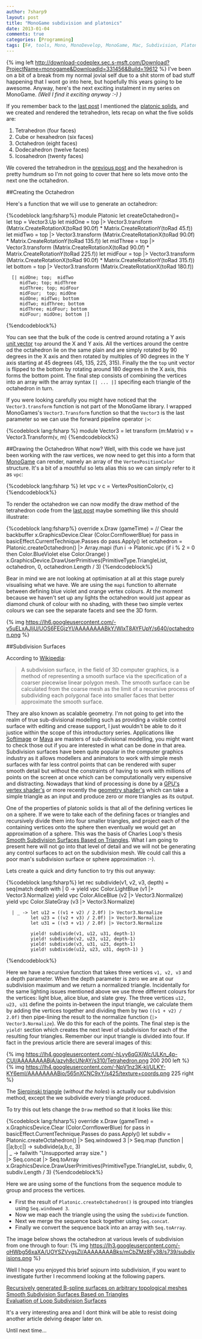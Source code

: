 ```yaml
---
author: 7sharp9
layout: post
title: "MonoGame subdivision and platonics"
date: 2013-01-04
comments: true
categories: [Programming]
tags: [F#, tools, Mono, MonoDevelop, MonoGame, Mac, Subdivision, Platonic, Octahedron]
---
```

{% img left http://download-codeplex.sec.s-msft.com/Download?ProjectName=monogame&DownloadId=331456&Build=19612 %}
I've been on a bit of a break from my normal jovial self due to a shit storm of bad stuff happening that I wont go into here, but hopefully this years going to be awesome.  Anyway, here's the next exciting instalment in my series on MonoGame.   *(Well I find it exciting anyway :-) )*  
<!-- more -->
If you remember back to the [last post][3] I mentioned the [platonic solids][1], and we created and rendered the tetrahedron, lets recap on what the five solids are:  

1. Tetrahedron (four faces)
2. Cube or hexahedron (six faces)
3. Octahedron (eight faces)
4. Dodecahedron (twelve faces)
5. Icosahedron (twenty faces)  

We covered the tetrahedron in the [previous post][3] and the hexahedron is pretty humdrum so I'm not going to cover that here so lets move onto the next one the octahedron.   

##Creating the Octahedron
  
Here's a function that we will use to generate an octahedron:  

{%codeblock lang:fsharp%}
module Platonic
  let createOctahedron()=    
      let top = Vector3.Up
      let midOne =   top |> Vector3.transform (Matrix.CreateRotationX(toRad 90.0f) * Matrix.CreateRotationY(toRad 45.f))
      let midTwo =   top |> Vector3.transform (Matrix.CreateRotationX(toRad 90.0f) * Matrix.CreateRotationY(toRad 135.f))
      let midThree = top |> Vector3.transform (Matrix.CreateRotationX(toRad 90.0f) * Matrix.CreateRotationY(toRad 225.f))
      let midFour =  top |> Vector3.transform (Matrix.CreateRotationX(toRad 90.0f) * Matrix.CreateRotationY(toRad 315.f))
      let bottom =   top |> Vector3.transform (Matrix.CreateRotationX(toRad 180.f))
      
      [| midOne; top;  midTwo
         midTwo; top; midThree
         midThree; top; midFour
         midFour;  top; midOne 
         midOne; midTwo; bottom
         midTwo; midThree; bottom
         midThree; midFour; bottom
         midFour; midOne; bottom |]
{%endcodeblock%}

You can see that the bulk of the code is centred around rotating a Y axis [unit vector][4] `top` around the X and Y axis.  All the vertices around the centre od the octahedron lie on the same plain and are simply rotated by 90 degrees in the X axis and then rotated by multiples of 90 degrees in the Y axis starting at 45 degrees (45, 135, 225, 315).  Finally the the `top` unit vector is flipped to the bottom by rotating around 180 degrees in the X axis, this forms the bottom point.  The final step consists of combining the vertices into an array with the array syntax `[| ... |]` specifing each triangle of the octahedron in turn.  

If you were looking carefully you might have noticed that the `Vector3.transform` function is not part of the MonoGame library.  I wrapped MonoGames's `Vector3.Transform` function so that the `Vector3` is the last parameter so we can use the forward pipeline operator `|>`:

{%codeblock lang:fsharp %}
module Vector3 =
    let transform (m:Matrix) v = 
        Vector3.Transform(v, m)
{%endcodeblock%}

##Drawing the Octahedron
What now?  Well, with this code we have just been working with the raw vertices, we now need to get this into a form that [MonoGame][2] can render, namely an array of the `VertexPositionColor` structure.  It's a bit of a mouthful so lets alias this so we can simply refer to it as `vpc`:  

{%codeblock lang:fsharp %}
let vpc v c = VertexPositionColor(v, c)
{%endcodeblock%}

To render the octahedron we can now modify the draw method of the tetrahedron code from the [last post][3] maybe something like this should illustrate:  

{%codeblock lang:fsharp%}
override x.Draw (gameTime) =
  // Clear the backbuffer
  x.GraphicsDevice.Clear (Color.CornflowerBlue)
  for pass in basicEffect.CurrentTechnique.Passes do
      pass.Apply()
      let octahedron = 
          Platonic.createOctahedron() 
          |> Array.mapi (fun i -> Platonic.vpc (if i % 2 = 0 then Color.BlueViolet
                                                else Color.Orange) )
      x.GraphicsDevice.DrawUserPrimitives(PrimitiveType.TriangleList, octahedron, 0, octahedron.Length / 3)
{%endcodeblock%}

Bear in mind we are not looking at optimisation at all at this stage purely visualising what we have.  We are using the `mapi` function to alternate between defining blue violet and orange vertex colours.  At the moment because we haven't set up any lights the octahedron would just appear as diamond chunk of colour with no shading, with these two simple vertex colours we can see the separate facets and see the 3D form.

{% img https://lh6.googleusercontent.com/-v5uELxAJljU/UOS6FEGjzYI/AAAAAAAABkY/WIxT8AYFUpY/s640/octahedron.png %}

##Subdivision Surfaces

According to [Wikipedia][5]:  

>A subdivision surface, in the field of 3D computer graphics, is a method of representing a smooth surface via the specification of a coarser piecewise linear polygon mesh. The smooth surface can be calculated from the coarse mesh as the limit of a recursive process of subdividing each polygonal face into smaller faces that better approximate the smooth surface.

They are also known as scalable geometry.  I'm not going to get into the realm of true sub-divisional modelling such as providing a visible control surface with editing and crease support, I just wouldn't be able to do it justice within the scope of this introductory series.  Applications like [Softimage][7] or [Maya][6] are masters of sub-divisional modelling, you might want to check those out if you are interested in what can be done in that area.  Subdivision surfaces have been quite popular in the computer graphics industry as it allows modellers and animators to work with simple mesh surfaces with far less control points that can be rendered with super smooth detail but without the constraints of having to work with millions of points on the screen at once which can be computationally very expensive and distracting.  Nowadays that kind of processing is done by a [GPU's][13] [vertex shader's][11] or more recently the [geometry shader's][12] which can take a simple triangle as an input and produce zero or more triangles as its output.  

One of the properties of platonic solids is that all of the defining vertices lie on a sphere.  If we were to take each of the defining faces or triangles and recursively divide them into four smaller triangles, and project each of the containing vertices onto the sphere then eventually we would get an approximation of a sphere.  This was the basis of Charles Loop's thesis [Smooth Subdivision Surfaces Based on Triangles][9].  What I am going to present here will not go into that level of detail and we will not be generating any control surfaces to act on the subdivision mesh.  We could call this a poor man's subdivision surface or sphere approximation :-).  

Lets create a quick and dirty function to try this out anyway:

{%codeblock lang:fsharp%}
let rec subdivide(v1, v2, v3, depth) =
  seq{match depth with
      | 0 -> yield vpc Color.LightBlue (v1 |> Vector3.Normalize) 
             yield vpc Color.AliceBlue (v2 |> Vector3.Normalize) 
             yield vpc Color.SlateGray (v3 |> Vector3.Normalize) 
             
      | _ -> let u12 = ((v1 + v2) / 2.0f) |> Vector3.Normalize
             let u23 = ((v2 + v3) / 2.0f) |> Vector3.Normalize
             let u31 = ((v3 + v1) / 2.0f) |> Vector3.Normalize

             yield! subdivide(v1, u12, u31, depth-1)
             yield! subdivide(v2, u23, u12, depth-1)
             yield! subdivide(v3, u31, u23, depth-1)
             yield! subdivide(u12, u23, u31, depth-1) }
{%endcodeblock%}

Here we have a recursive function that takes three vertices `v1, v2, v3` and a depth parameter.   When the depth parameter is zero we are at our subdivision maximum and we return a normalized triangle.  Incidentally for the same lighting issues mentioned above we use three different colours for the vertices: light blue, alice blue, and slate grey.  The three vertices `u12, u23, u31` define the points in-between the input triangle, we calculate them by adding the vertices together and dividing them by two `((v1 + v2) / 2.0f)` then pipe-lining the result to the normalize function (`|> Vector3.Normalize`).  We do this for each of the points.  The final step is the `yield!` section which creates the next level of subdivision for each of the resulting four triangles.  Remember our input triangle is divided into four.  If fact in the previous article there are several images of this:

{% img https://lh4.googleusercontent.com/-hLyy6qGXjWc/ULKn_4p-CUI/AAAAAAAABjA/azvh8cUNrAY/s310/Tetrahedron.png 200 200 left %}
{% img https://lh4.googleusercontent.com/-NpV1nz3K-kI/ULKY-KY6emI/AAAAAAAABio/565nXCNC9xY/s425/texture+coords.png 225 right %}

The [Sierpinski triangle][14] (*without the holes*) is actually our subdivision method, except the we subdivide every triangle produced.   

To try this out lets change the `Draw` method so that it looks like this:  

{%codeblock lang:fsharp%}
override x.Draw (gameTime) =
    x.GraphicsDevice.Clear (Color.CornflowerBlue)
    for pass in basicEffect.CurrentTechnique.Passes do
        pass.Apply()
        let subdiv = Platonic.createOctahedron() 
                     |> Seq.windowed 3
                     |> Seq.map (function 
                                 | [|a;b;c|] -> subdivide(a,b,c, 3)         
                                 | _ -> failwith "Unsupported array size." )                 
                     |> Seq.concat 
                     |> Seq.toArray                                                                         
        x.GraphicsDevice.DrawUserPrimitives(PrimitiveType.TriangleList, subdiv, 0, subdiv.Length / 3)
{%endcodeblock%}

Here we are using some of the functions from the sequence module to group and process the vertices.

* First the result of `Platonic.createOctahedron()` is grouped into triangles using `Seq.windowed 3`.
* Now we map each the triangle using the using the `subdivide` function.  
* Next we merge the sequence back together using `Seq.concat`.
* Finally we convert the sequence back into an array with `Seq.toArray`.  

The image below shows the octahedron at various levels of subdivision from one through to four:
{% img https://lh3.googleusercontent.com/-oHWbg56xaXA/UOYSZVvgsZI/AAAAAAAABks/mCbZMz8Fy38/s739/subdivisions.png %}

Well I hope you enjoyed this brief sojourn into subdivision, if you want to investigate further I recommend looking at the following papers.  

[Recursively generated B-spline surfaces on arbitrary topological meshes][8]  
[Smooth Subdivision Surfaces Based on Triangles][9]  
[Evaluation of Loop Subdivision Surfaces][10]  

It's a very interesting area and I dont think will be able to resist doing another article delving deaper later on.  

Until next time...

[1]:http://en.wikipedia.org/wiki/Platonic_solid
[2]:http://monogame.codeplex.com
[3]:https://github.com/7sharp9/PlatonicSolids
[4]:http://en.wikipedia.org/wiki/Unit_vector
[5]:http://en.wikipedia.org/wiki/Subdivision_surface
[6]:http://usa.autodesk.com/maya/
[7]:http://usa.autodesk.com/adsk/servlet/pc/index?id=13571168&siteID=123112
[8]:http://www.cs.berkeley.edu/~sequin/CS284/PAPERS/CatmullClark_SDSurf.pdf
[9]:http://research.microsoft.com/~cloop/thesis.pdf
[10]:http://www.dgp.toronto.edu/people/stam/reality/Research/pdf/loop.pdf
[11]:http://en.wikipedia.org/wiki/Shader#Vertex_shaders
[12]:http://en.wikipedia.org/wiki/Shader#Geometry_shaders
[13]:http://en.wikipedia.org/wiki/Graphics_processing_unit
[14]:http://en.wikipedia.org/wiki/Sierpinski_triangle